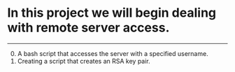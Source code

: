 # In this project we will begin dealing with remote server access.
---
0. A bash script that accesses the server with a specified username.
1. Creating a script that creates an RSA key pair.

